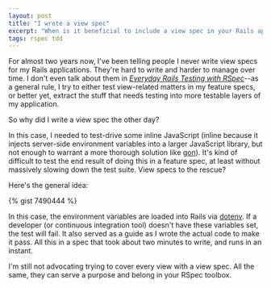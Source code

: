 ```yaml
---
layout: post
title: "I wrote a view spec"
excerpt: "When is it beneficial to include a view spec in your Rails app's test suite? Here's one example."
tags: rspec tdd
---
```


For almost two years now, I've been telling people I never write view specs for my Rails applications. They're hard to write and harder to manage over time. I don't even talk about them in *[Everyday Rails Testing with RSpec](https://leanpub.com/everydayrailsrspec)*--as a general rule, I try to either test view-related matters in my feature specs, or better yet, extract the stuff that needs testing into more testable layers of my application.

So why did I write a view spec the other day?

In this case, I needed to test-drive some inline JavaScript (inline because it injects server-side environment variables into a larger JavaScript library, but not enough to warrant a more thorough solution like [gon](https://github.com/gazay/gon)). It's kind of difficult to test the end result of doing this in a feature spec, at least without massively slowing down the test suite. View specs to the rescue?

Here's the general idea:

{% gist 7490444 %}

In this case, the environment variables are loaded into Rails via [dotenv](https://github.com/bkeepers/dotenv). If a developer (or continuous integration tool) doesn't have these variables set, the test will fail. It also served as a guide as I wrote the actual code to make it pass. All this in a spec that took about two minutes to write, and runs in an instant.

I'm still not advocating trying to cover every view with a view spec. All the same, they can serve a purpose and belong in your RSpec toolbox.

